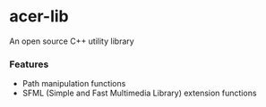 # acer-lib

An open source C++ utility library

### Features
* Path manipulation functions
* SFML (Simple and Fast Multimedia Library) extension functions